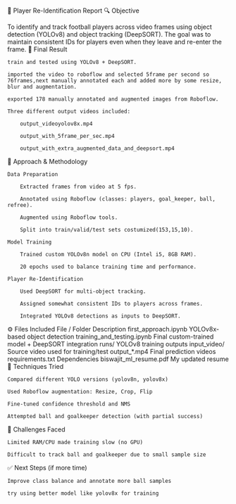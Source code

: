 📄 Player Re-Identification Report
🔍 Objective

To identify and track football players across video frames using object detection (YOLOv8) and object tracking (DeepSORT). The goal was to maintain consistent IDs for players even when they leave and re-enter the frame.
🎯 Final Result

    train and tested using YOLOv8 + DeepSORT.

    imported the video to roboflow and selected 5frame per second so 76frames,next manually annotated each and added more by some resize, blur and augmentation.

    exported 178 manually annotated and augmented images from Roboflow.

    Three different output videos included:

        output_videoyolov8x.mp4

        output_with_5frame_per_sec.mp4

        output_with_extra_augmented_data_and_deepsort.mp4

🧠 Approach & Methodology

    Data Preparation

        Extracted frames from video at 5 fps.

        Annotated using Roboflow (classes: players, goal_keeper, ball, refree).

        Augmented using Roboflow tools.

        Split into train/valid/test sets costumized(153,15,10).

    Model Training

        Trained custom YOLOv8n model on CPU (Intel i5, 8GB RAM).

        20 epochs used to balance training time and performance.

    Player Re-Identification

        Used DeepSORT for multi-object tracking.

        Assigned somewhat consistent IDs to players across frames.

        Integrated YOLOv8 detections as inputs to DeepSORT.

⚙️ Files Included
File / Folder	Description
first_approach.ipynb	YOLOv8x-based object detection
training_and_testing.ipynb	Final custom-trained model + DeepSORT integration
runs/	YOLOv8 training outputs
input_video/	Source video used for training/test
output_*.mp4	Final prediction videos
requirements.txt	Dependencies
biswajit_ml_resume.pdf	My updated resume
🧪 Techniques Tried

    Compared different YOLO versions (yolov8n, yolov8x)

    Used Roboflow augmentation: Resize, Crop, Flip

    Fine-tuned confidence threshold and NMS

    Attempted ball and goalkeeper detection (with partial success)

🧱 Challenges Faced

    Limited RAM/CPU made training slow (no GPU)

    Difficult to track ball and goalkeeper due to small sample size


✅  Next Steps (if more time)

    Improve class balance and annotate more ball samples

    try using better model like yolov8x for training